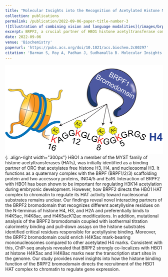 ```yaml
---
title: "Molecular Insights into the Recognition of Acetylated Histone Modifications by the BRPF2 Bromodomain."
collection: publications
permalink: /publication/2022-09-06-paper-title-number-3
![Illustration of combining vision and language modalities](/images/brpf1.png){: .align-right width="300px"}
excerpt: BRPF2, a crucial partner of HBO1 histone acetyltransferase complex, plays a role in directing the complex to chromatin for gene expression regulation. Our study unveils BRPF2's bromodomain as capable of recognizing various acetyllysine residues on histones H4, H3, and H2A, with a preference for H4K5ac, H4K8ac, and H4K5acK12ac modifications. Mutational analysis of the bromodomain identifies key residues for acetyllysine binding. Additionally, ChIP-seq analysis shows BRPF2 co-localizes with HBO1 at H4K5ac and H4K8ac marks near transcription start sites, highlighting its role in chromatin recruitment for gene regulation.
date: 2022-09-06
venue: 'Biochemistry'
paperurl: 'https://pubs.acs.org/doi/10.1021/acs.biochem.2c00297'
citation: 'Barman S, Roy A, Padhan J, Sudhamalla B. Molecular Insights into the Recognition of Acetylated Histone Modifications by the BRPF2 Bromodomain. Biochemistry. 2022 Sep 6;61(17):1774-1789.'
---
```

![Illustration of combining vision and language modalities](/images/brpf1.png){: .align-right width="300px"}
HBO1 a member of the MYST family of histone acetyltransferases (HATs), was initially identified as a binding partner of ORC that acetylates free histone H3, H4, and nucleosomal H3. It functions as a quaternary complex with the BRPF (BRPF1/2/3) scaffolding protein and two accessory proteins, ING4/5 and Eaf6. Interaction of BRPF2 with HBO1 has been shown to be important for regulating H3K14 acetylation during embryonic development. However, how BRPF2 directs the HBO1 HAT complex to chromatin to regulate its HAT activity toward nucleosomal substrates remains unclear. Our findings reveal novel interacting partners of the BRPF2 bromodomain that recognizes different acetyllysine residues on the N-terminus of histone H4, H3, and H2A and preferentially binds to H4K5ac, H4K8ac, and H4K5acK12ac modifications. In addition, mutational analysis of the BRPF2 bromodomain coupled with isothermal titration calorimetry binding and pull-down assays on the histone substrates identified critical residues responsible for acetyllysine binding. Moreover, the BRPF2 bromodomain could enrich H4K5ac mark-bearing mononucleosomes compared to other acetylated H4 marks. Consistent with this, ChIP-seq analysis revealed that BRPF2 strongly co-localizes with HBO1 at histone H4K5ac and H4K8ac marks near the transcription start sites in the genome. Our study provides novel insights into how the histone binding function of the BRPF2 bromodomain directs the recruitment of the HBO1 HAT complex to chromatin to regulate gene expression.

